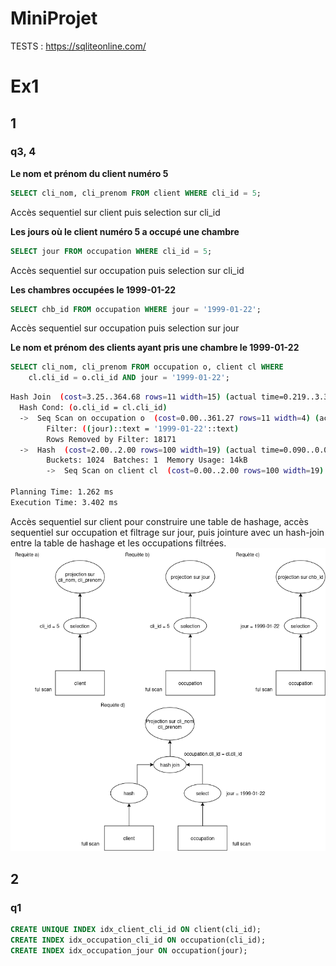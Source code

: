 # MiniProjet

TESTS : https://sqliteonline.com/

# Ex1
## 1
### q3, 4
**Le nom et prénom du client numéro 5**
```sql
SELECT cli_nom, cli_prenom FROM client WHERE cli_id = 5;
```
Accès sequentiel sur client puis selection sur cli_id

**Les jours où le client numéro 5 a occupé une chambre**
```sql 
SELECT jour FROM occupation WHERE cli_id = 5;
```
Accès sequentiel sur occupation puis selection sur cli_id

**Les chambres occupées le 1999-01-22**
```sql 
SELECT chb_id FROM occupation WHERE jour = '1999-01-22';
```
Accès sequentiel sur occupation puis selection sur jour

**Le nom et prénom des clients ayant pris une chambre le 1999-01-22**
```sql 
SELECT cli_nom, cli_prenom FROM occupation o, client cl WHERE 
    cl.cli_id = o.cli_id AND jour = '1999-01-22';
```
```bash
Hash Join  (cost=3.25..364.68 rows=11 width=15) (actual time=0.219..3.324 rows=11 loops=1)
  Hash Cond: (o.cli_id = cl.cli_id)
  ->  Seq Scan on occupation o  (cost=0.00..361.27 rows=11 width=4) (actual time=0.082..3.173 rows=11 loops=1)
        Filter: ((jour)::text = '1999-01-22'::text)
        Rows Removed by Filter: 18171
  ->  Hash  (cost=2.00..2.00 rows=100 width=19) (actual time=0.090..0.090 rows=100 loops=1)
        Buckets: 1024  Batches: 1  Memory Usage: 14kB
        ->  Seq Scan on client cl  (cost=0.00..2.00 rows=100 width=19) (actual time=0.038..0.052 rows=100 loops=1)

Planning Time: 1.262 ms
Execution Time: 3.402 ms
```

Accès sequentiel sur client pour construire une table de hashage, accès sequentiel sur occupation et filtrage sur jour, puis jointure avec un hash-join entre la table de hashage et les occupations filtrées.
![image](./Exercice1/PELex1.drawio.png)

## 2
### q1
```sql
CREATE UNIQUE INDEX idx_client_cli_id ON client(cli_id);
CREATE INDEX idx_occupation_cli_id ON occupation(cli_id);
CREATE INDEX idx_occupation_jour ON occupation(jour);
```